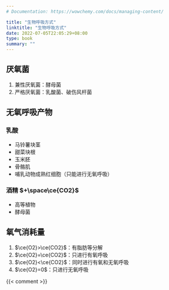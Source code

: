 ```yaml
---
# Documentation: https://wowchemy.com/docs/managing-content/

title: "生物呼吸方式"
linktitle: "生物呼吸方式"
date: 2022-07-05T22:05:29+08:00
type: book
summary: ""
---
```


## 厌氧菌

1. 兼性厌氧菌：酵母菌
2. 严格厌氧菌：乳酸菌、破伤风杆菌

## 无氧呼吸产物

### 乳酸

- 马铃薯块茎
- 甜菜块根
- 玉米胚
- 骨骼肌
- 哺乳动物成熟红细胞（只能进行无氧呼吸）

### 酒精 $+\space\ce{CO2}$

- 高等植物
- 酵母菌

## 氧气消耗量

1. $\ce{O2}>\ce{CO2}$：有脂肪等分解
2. $\ce{O2}=\ce{CO2}$：只进行有氧呼吸
3. $\ce{O2}<\ce{CO2}$：同时进行有氧和无氧呼吸
4. $\ce{O2}=0$：只进行无氧呼吸

{{< comment >}}
